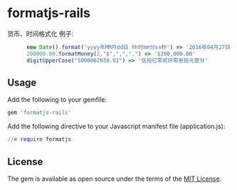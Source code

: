 # formatjs-rails

货币、时间格式化
例子:
```javascript
      new Date().format('yyyy年MM月dd日 hh时mm分ss秒') => '2016年04月27日 14时32分09秒'
      200000.00.formatMoney(2,"$",",",".") => '$200,000.00'
      digitUpperCase("5000002030.01") => '伍拾亿零贰仟零叁拾元壹分'
```


## Usage
Add the following to your gemfile:

```ruby
gem 'formatjs-rails'
```
Add the following directive to your Javascript manifest file (application.js):
```ruby
//= require formatjs
```
## License

The gem is available as open source under the terms of the [MIT License](http://opensource.org/licenses/MIT).

